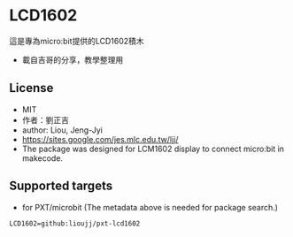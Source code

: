 # LCD1602

這是專為micro:bit提供的LCD1602積木
* 載自吉哥的分享，教學整理用

## License

* MIT
* 作者：劉正吉
* author: Liou, Jeng-Jyi
* https://sites.google.com/jes.mlc.edu.tw/ljj/
* The package was designed for LCM1602 display to connect micro:bit in makecode.

## Supported targets

* for PXT/microbit
(The metadata above is needed for package search.)

```package
LCD1602=github:lioujj/pxt-lcd1602
```

